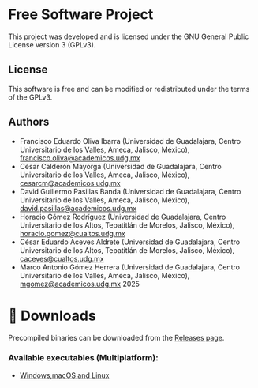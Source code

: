 # Free Software Project

This project was developed and is licensed under the GNU General Public License version 3 (GPLv3).

## License
This software is free and can be modified or redistributed under the terms of the GPLv3.

## Authors
 * Francisco Eduardo Oliva Ibarra (Universidad de Guadalajara, Centro Universitario de los Valles, Ameca, Jalisco, México), francisco.oliva@academicos.udg.mx
 * César Calderón Mayorga (Universidad de Guadalajara, Centro Universitario de los Valles, Ameca, Jalisco, México), cesarcm@academicos.udg.mx
 * David Guillermo Pasillas Banda (Universidad de Guadalajara, Centro Universitario de los Valles, Ameca, Jalisco, México), david.pasillas@academicos.udg.mx
 * Horacio Gómez Rodríguez (Universidad de Guadalajara, Centro Universitario de los Altos, Tepatitlán de Morelos, Jalisco, México), horacio.gomez@cualtos.udg.mx
 * César Eduardo Aceves Aldrete (Universidad de Guadalajara, Centro Universitario de los Altos, Tepatitlán de Morelos, Jalisco, México), caceves@cualtos.udg.mx
 * Marco Antonio Gómez Herrera (Universidad de Guadalajara, Centro Universitario de los Valles, Ameca, Jalisco, México), mgomez@academicos.udg.mx
2025

# 🚀 Downloads
Precompiled binaries can be downloaded from the [Releases page](https://github.com/FranciscoOliva/SIMMADLL/releases/tag/v1.0.0).

### Available executables (Multiplatform):
- [Windows,macOS and Linux](https://github.com/FranciscoOliva/SIMMADLL/releases/download/v1.0.0/SIMMADLL.jar)